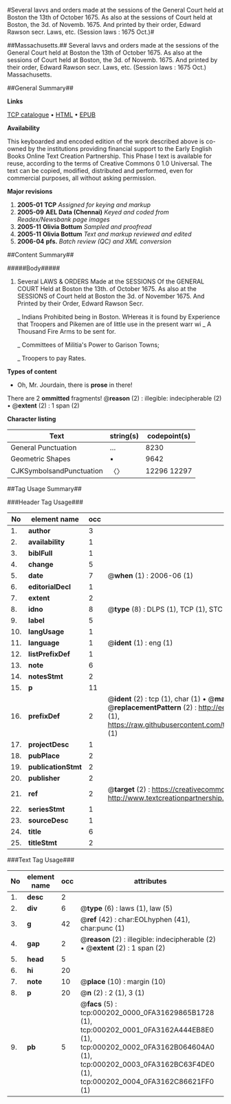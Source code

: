 #Several lavvs and orders made at the sessions of the General Court held at Boston the 13th of October 1675. As also at the sessions of Court held at Boston, the 3d. of Novemb. 1675. And printed by their order, Edward Rawson secr. Laws, etc. (Session laws : 1675 Oct.)#

##Massachusetts.##
Several lavvs and orders made at the sessions of the General Court held at Boston the 13th of October 1675. As also at the sessions of Court held at Boston, the 3d. of Novemb. 1675. And printed by their order, Edward Rawson secr.
Laws, etc. (Session laws : 1675 Oct.)
Massachusetts.

##General Summary##

**Links**

[TCP catalogue](http://www.ota.ox.ac.uk/tcp/)  • 
[HTML](http://tei.it.ox.ac.uk/tcp/Texts-HTML/free/N00/N00145.html)  • 
[EPUB](http://tei.it.ox.ac.uk/tcp/Texts-EPUB/free/N00/N00145.epub)

**Availability**

This keyboarded and encoded edition of the
	       work described above is co-owned by the institutions
	       providing financial support to the Early English Books
	       Online Text Creation Partnership. This Phase I text is
	       available for reuse, according to the terms of Creative
	       Commons 0 1.0 Universal. The text can be copied,
	       modified, distributed and performed, even for
	       commercial purposes, all without asking permission.

**Major revisions**

1. __2005-01__ __TCP__ *Assigned for keying and markup*
1. __2005-09__ __AEL Data (Chennai)__ *Keyed and coded from Readex/Newsbank page images*
1. __2005-11__ __Olivia Bottum__ *Sampled and proofread*
1. __2005-11__ __Olivia Bottum__ *Text and markup reviewed and edited*
1. __2006-04__ __pfs.__ *Batch review (QC) and XML conversion*

##Content Summary##

#####Body#####

1. Several LAWS & ORDERS Made at the SESSIONS Of the GENERAL COURT Held at Boston the 13th. of October 1675. As also at the SESSIONS of Court held at Boston the 3d. of November 1675. And Printed by their Order, Edward Rawson Secr. 

    _ Indians Prohibited being in Boston.
WHereas it is found by Experience that Troopers and Pikemen are of little use in the present warr wi
    _ A Thousand Fire Arms to be sent for.

    _ Committees of Militia's Power to Garison Towns;

    _ Troopers to pay Rates.

**Types of content**

  * Oh, Mr. Jourdain, there is **prose** in there!

There are 2 **ommitted** fragments! 
 @__reason__ (2) : illegible: indecipherable (2)  •  @__extent__ (2) : 1 span (2)

**Character listing**


|Text|string(s)|codepoint(s)|
|---|---|---|
|General Punctuation|…|8230|
|Geometric Shapes|▪|9642|
|CJKSymbolsandPunctuation|〈〉|12296 12297|

##Tag Usage Summary##

###Header Tag Usage###

|No|element name|occ|attributes|
|---|---|---|---|
|1.|__author__|3||
|2.|__availability__|1||
|3.|__biblFull__|1||
|4.|__change__|5||
|5.|__date__|7| @__when__ (1) : 2006-06 (1)|
|6.|__editorialDecl__|1||
|7.|__extent__|2||
|8.|__idno__|8| @__type__ (8) : DLPS (1), TCP (1), STC (3), NOTIS (1), IMAGE-SET (1), EVANS-CITATION (1)|
|9.|__label__|5||
|10.|__langUsage__|1||
|11.|__language__|1| @__ident__ (1) : eng (1)|
|12.|__listPrefixDef__|1||
|13.|__note__|6||
|14.|__notesStmt__|2||
|15.|__p__|11||
|16.|__prefixDef__|2| @__ident__ (2) : tcp (1), char (1)  •  @__matchPattern__ (2) : ([0-9\-]+):([0-9IVX]+) (1), (.+) (1)  •  @__replacementPattern__ (2) : http://eebo.chadwyck.com/downloadtiff?vid=$1&page=$2 (1), https://raw.githubusercontent.com/textcreationpartnership/Texts/master/tcpchars.xml#$1 (1)|
|17.|__projectDesc__|1||
|18.|__pubPlace__|2||
|19.|__publicationStmt__|2||
|20.|__publisher__|2||
|21.|__ref__|2| @__target__ (2) : https://creativecommons.org/publicdomain/zero/1.0/ (1), http://www.textcreationpartnership.org/docs/. (1)|
|22.|__seriesStmt__|1||
|23.|__sourceDesc__|1||
|24.|__title__|6||
|25.|__titleStmt__|2||


###Text Tag Usage###

|No|element name|occ|attributes|
|---|---|---|---|
|1.|__desc__|2||
|2.|__div__|6| @__type__ (6) : laws (1), law (5)|
|3.|__g__|42| @__ref__ (42) : char:EOLhyphen (41), char:punc (1)|
|4.|__gap__|2| @__reason__ (2) : illegible: indecipherable (2)  •  @__extent__ (2) : 1 span (2)|
|5.|__head__|5||
|6.|__hi__|20||
|7.|__note__|10| @__place__ (10) : margin (10)|
|8.|__p__|20| @__n__ (2) : 2 (1), 3 (1)|
|9.|__pb__|5| @__facs__ (5) : tcp:000202_0000_0FA31629865B1728 (1), tcp:000202_0001_0FA3162A444EB8E0 (1), tcp:000202_0002_0FA3162B064604A0 (1), tcp:000202_0003_0FA3162BC63F4DE0 (1), tcp:000202_0004_0FA3162C86621FF0 (1)|
